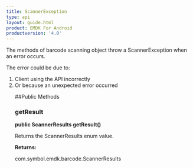 ```yaml
---
title: ScannerException
type: api
layout: guide.html
product: EMDK For Android
productversion: '4.0'
---
```



The methods of barcode scanning object throw a ScannerException when an error
 occurs. 

The error could be due to:
 <ol>
 <li>Client using the API incorrectly
 <li>Or because an unexpected error occurred

##Public Methods

### getResult

**public ScannerResults getResult()**

Returns the ScannerResults enum value.

**Returns:**

com.symbol.emdk.barcode.ScannerResults









